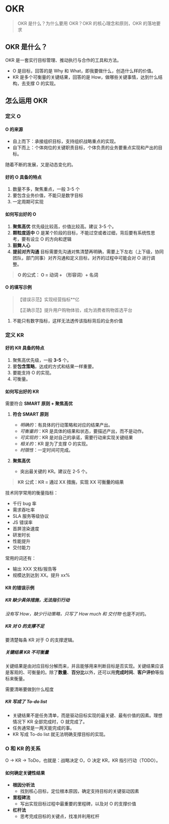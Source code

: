 # OKR

> OKR 是什么？为什么要用 OKR？OKR 的核心理念和原则，OKR 的落地要求



## OKR 是什么？

OKR 是一套实行目标管理、推动执行与合作的工具和方法。

* O 是目标，回答的是 Why 和 What，即我要做什么，创造什么样的价值。
* KR 是多个可衡量的关键结果，回答的是 How，做哪些关键事情，达到什么结构，去支撑 O 的实现。



## 怎么运用 OKR

### 定义 O


#### O 的来源

* 自上而下：承接组织目标，支持组织战略重点的实现。
* 自下而上：个体岗位的关键职责目标，个体负责的业务要重点实现和产出的目标。

随着不断的发展，又是动态变化的。



#### 好的 O 具备的特点

1. 数量不多，聚焦重点，一般 3-5 个
2. 要包含业务价值，不能只是数字目标
3. 一定周期可实现




#### 如何写出好的 O

1. **聚焦高优**
    优先级比较高，价值比较高。建议 3-5 个。
2. **颗粒度适中**
    O 是某个阶段的目标，不能过空或者过细，背后要有系统性思考，要有设立 O 的方向和逻辑 
3. **鼓舞人心**
4. **提前对齐沟通**
    目标需要先沟通对焦清楚再明确，需要上下左右（上下级，协同团队，部门同事）对齐沟通和定义目标，对齐的过程中可能会对 O 进行调整。

> **O 的公式： O = 动词 + （形容词）+ 名词**



#### O 的填写示例

> 【错误示范】实现经营指标**亿
>
> 【正确示范】提升用户购物体验，成为消费者购物首选平台

1. 不能只有数字指标，这样无法透传该指标背后的业务价值



### 定义 KR

#### 好的 KR 具备的特点

1. 聚焦高优先级，一般 **3-5** 个。
2. 要**包含策略**，达成的方式和结果一样重要。
3. 要能支持 O 的实现。
4. 可衡量。



#### 如何写出好的 KR

需要符合 **SMART 原则 + 聚焦高优**

1. **符合 SMART 原则**
   
    * *明确的*：有具体的行动策略和对应的结果产出。
    * *可衡量的*：KR 是具体的结果和状态，要描述产出，而不是动作。
    * *可实现的*：KR 是对自己的承诺，需要行动来实现关键结果
    * *相关的*：KR 是为了支撑 O 的实现。
    * *时限性*：一定时间可完成。
    
2. **聚焦高优**
   
    * 突出最关键的 KR。建议在 2-5 个。  
    


> **KR 公式：KR = 通过 XX 措施，实现 XX 可衡量的结果**

技术同学常用的衡量指标：
* 千行 bug 率
* 需求吞吐率
* SLA 服务等级协议
* JS 错误率
* 首屏渲染速度
* 研发时长
* 性能提升
* 交付能力

常用的词还有：
* 输出 XXX 文档/报告等
* 规模达到达到 XX。提升 xx%



#### KR 的错误示例

##### KR 缺少具体措施，无法指引行动

*没有写 How，缺少行动策略，只写了 How much 和 交付物* 也是不对的。



##### KR 对 O 的支撑不足

要清楚每条 KR 对于 O 的支撑逻辑。



##### 关键结果 KR 不可衡量

关键结果是由对应目标分解而来，并且能够用来判断目标是否实现。关键结果应该是客观的、可衡量的。除了**数量**、**百分比**以外，还可以用**完成时间**、**客户评价**等指标来衡量。

需要清晰要做到什么程度



##### KR 写成了 To-do list

* 关键结果不是任务清单，而是驱动目标实现的最关键、最有价值的因素。理想情况下 KR 全部完成时，O 就完成了。
* 任务通常是一两天能完成的事。
* KR 写成 To-do list 就无法明确支撑目标的实现。



### O 和 KR 的关系

O -> KR -> ToDo，也就是：战略决定 O，O 决定 KR，KR 指引行动（TODO）。



#### 如何确定关键性结果

* **根因分析法**
    * 找到核心目标，定位根本原因，确定支持目标的关键驱动因素
* **里程碑法**
    * 写出实现目标过程中最重要的里程碑，以及对 O 的支撑价值
* **杠杆法**
    * 思考完成目标的关键点，找准并利用杠杆

